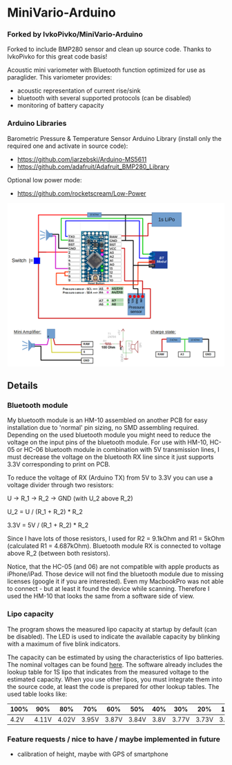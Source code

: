 # MiniVario-Arduino

### Forked by IvkoPivko/MiniVario-Arduino
Forked to include BMP280 sensor and clean up source code. Thanks to IvkoPivko for this great code basis!


Acoustic mini variometer with Bluetooth function optimized for use as paraglider. This variometer provides:
- acoustic representation of current rise/sink
- bluetooth with several supported protocols (can be disabled)
- monitoring of battery capacity

### Arduino Libraries

Barometric Pressure & Temperature Sensor Arduino Library (install only the required one and activate in source code):
- https://github.com/jarzebski/Arduino-MS5611
- https://github.com/adafruit/Adafruit_BMP280_Library

Optional low power mode:
- https://github.com/rocketscream/Low-Power  

![Wiring](https://raw.githubusercontent.com/IvkoPivko/MiniVario-Arduino/master/Wiring/MiniPro_3-3V_Vario_Wiring_BT_Bat.png)

## Details

### Bluetooth module

My bluetooth module is an HM-10 assembled on another PCB for easy installation due to 'normal' pin sizing, no SMD assembling required. Depending on the used bluetooth module you might need to reduce the voltage on the input pins of the bluetooth module. For use with HM-10, HC-05 or HC-06 bluetooth module in combination with 5V transmission lines, I must decrease the voltage on the bluetooth RX line since it just supports 3.3V corresponding to print on PCB.

To reduce the voltage of RX (Arduino TX) from 5V to 3.3V you can use a voltage divider through two resistors:

U -> R_1 -> R_2 -> GND (with U_2 above R_2)

U_2 = U / (R_1 + R_2) * R_2

3.3V = 5V / (R_1 + R_2) * R_2

Since I have lots of those resistors, I used for R2 = 9.1kOhm and R1 = 5kOhm (calculated R1 = 4.687kOhm). Bluetooth module RX is connected to voltage above R_2 (between both resistors).

Notice, that the HC-05 (and 06) are not compatible with apple products as iPhone/iPad. Those device will not find the bluetooth module due to missing licenses (google it if you are interested). Even my MacbookPro was not able to connect - but at least it found the device while scanning. Therefore I used the HM-10 that looks the same from a software side of view. 

### Lipo capacity

The program shows the measured lipo capacity at startup by default (can be disabled). The LED is used to indicate the available capacity by blinking with a maximum of five blink indicators. 

The capacity can be estimated by using the characteristics of lipo batteries. The nominal voltages can be found [here](https://blog.ampow.com/lipo-voltage-chart). The software already includes the lookup table for 1S lipo that indicates from the measured voltage to the estimated capacity. When you use other lipos, you must integrate them into the source code, at least the code is prepared for other lookup tables. The used table looks like:

| 100%  | 90%   | 80%   | 70%   | 60%   | 50%   | 40%   | 30%   | 20%   | 10%   | 0%    |
| ----- | ----- | ----- | ----- | ----- | ----- | ----- | ----- | ----- | ----- | ----- |
| 4.2V  | 4.11V | 4.02V | 3.95V | 3.87V | 3.84V | 3.8V  | 3.77V | 3.73V | 3.69V | 3.27V |

### Feature requests / nice to have / maybe implemented in future

- calibration of height, maybe with GPS of smartphone

